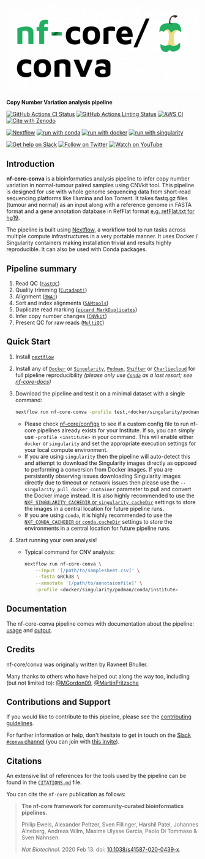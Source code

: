 # ![nf-core-conva](docs/images/nf-core-conva_logo.png)

**Copy Number Variation analysis pipeline**

[![GitHub Actions CI Status](https://github.com/nf-core/conva/workflows/nf-core%20CI/badge.svg)](https://github.com/nf-core/conva/actions?query=workflow%3A%22nf-core+CI%22)
[![GitHub Actions Linting Status](https://github.com/nf-core/conva/workflows/nf-core%20linting/badge.svg)](https://github.com/nf-core/conva/actions?query=workflow%3A%22nf-core+linting%22)
[![AWS CI](https://img.shields.io/badge/CI%20tests-full%20size-FF9900?labelColor=000000&logo=Amazon%20AWS)](https://nf-co.re/conva/results)
[![Cite with Zenodo](http://img.shields.io/badge/DOI-10.5281/zenodo.XXXXXXX-1073c8?labelColor=000000)](https://doi.org/10.5281/zenodo.XXXXXXX)

[![Nextflow](https://img.shields.io/badge/nextflow%20DSL2-%E2%89%A521.03.0--edge-23aa62.svg?labelColor=000000)](https://www.nextflow.io/)
[![run with conda](http://img.shields.io/badge/run%20with-conda-3EB049?labelColor=000000&logo=anaconda)](https://docs.conda.io/en/latest/)
[![run with docker](https://img.shields.io/badge/run%20with-docker-0db7ed?labelColor=000000&logo=docker)](https://www.docker.com/)
[![run with singularity](https://img.shields.io/badge/run%20with-singularity-1d355c.svg?labelColor=000000)](https://sylabs.io/docs/)

[![Get help on Slack](http://img.shields.io/badge/slack-nf--core%20%23conva-4A154B?labelColor=000000&logo=slack)](https://nfcore.slack.com/channels/conva)
[![Follow on Twitter](http://img.shields.io/badge/twitter-%40nf__core-1DA1F2?labelColor=000000&logo=twitter)](https://twitter.com/nf_core)
[![Watch on YouTube](http://img.shields.io/badge/youtube-nf--core-FF0000?labelColor=000000&logo=youtube)](https://www.youtube.com/c/nf-core)

## Introduction

**nf-core-conva** is a bioinformatics analysis pipeline to infer copy number variation in normal-tumour paired samples using CNVkit tool. This pipeline is designed for use with whole genome sequencing data from short-read sequencing platforms like Illumina and Ion Torrent. It takes fastq.gz files (tumour and normal) as an input along with a reference genome in FASTA format and a gene annotation database in RefFlat format [e.g. refFlat.txt for hg19](http://hgdownload.soe.ucsc.edu/goldenPath/hg19/database/).

The pipeline is built using [Nextflow](https://www.nextflow.io), a workflow tool to run tasks across multiple compute infrastructures in a very portable manner. It uses Docker / Singularity containers making installation trivial and results highly reproducible. It can also be used with Conda packages.

## Pipeline summary

1. Read QC ([`FastQC`](https://www.bioinformatics.babraham.ac.uk/projects/fastqc/))
2. Quality trimming ([`Cutadapt!`](https://cutadapt.readthedocs.io/en/stable/index.html))
3. Alignment ([`BWA!`](https://github.com/lh3/bwa))
4. Sort and index alignments ([`SAMtools`](https://sourceforge.net/projects/samtools/files/samtools/))
5. Duplicate read marking ([`picard MarkDuplicates`](https://broadinstitute.github.io/picard/))
6. Infer copy number changes ([`CNVkit`](https://cnvkit.readthedocs.io/en/stable/index.html))
7. Present QC for raw reads ([`MultiQC`](http://multiqc.info/))
 
## Quick Start

1. Install [`nextflow`](https://nf-co.re/usage/installation)

2. Install any of [`Docker`](https://docs.docker.com/engine/installation/) or [`Singularity`](https://www.sylabs.io/guides/3.0/user-guide/), [`Podman`](https://podman.io/), [`Shifter`](https://nersc.gitlab.io/development/shifter/how-to-use/) or [`Charliecloud`](https://hpc.github.io/charliecloud/) for full pipeline reproducibility _(please only use [`Conda`](https://conda.io/miniconda.html) as a last resort; see [nf-core-docs](https://nf-co.re/usage/configuration#basic-configuration-profiles))_

3. Download the pipeline and test it on a minimal dataset with a single command:

    ```bash
    nextflow run nf-core-conva -profile test,<docker/singularity/podman/shifter/charliecloud/conda/institute>
    ```

    * Please check [nf-core/configs](https://github.com/nf-core/configs#documentation) to see if a custom config file to run nf-core pipelines already exists for your Institute. If so, you can simply use `-profile <institute>` in your command. This will enable either `docker` or `singularity` and set the appropriate execution settings for your local compute environment.
    * If you are using `singularity` then the pipeline will auto-detect this and attempt to download the Singularity images directly as opposed to performing a conversion from Docker images. If you are persistently observing issues downloading Singularity images directly due to timeout or network issues then please use the `--singularity_pull_docker_container` parameter to pull and convert the Docker image instead. It is also highly recommended to use the [`NXF_SINGULARITY_CACHEDIR` or `singularity.cacheDir`](https://www.nextflow.io/docs/latest/singularity.html?#singularity-docker-hub) settings to store the images in a central location for future pipeline runs.
    * If you are using `conda`, it is highly recommended to use the [`NXF_CONDA_CACHEDIR` or `conda.cacheDir`](https://www.nextflow.io/docs/latest/conda.html) settings to store the environments in a central location for future pipeline runs.

4. Start running your own analysis!


    * Typical command for CNV analysis:

        ```bash
        nextflow run nf-core-conva \
            --input '[/path/to/samplesheet.csv]' \
            --fasta GRCh38 \
            --annotate '[/path/to/annotaionfile]' \
            -profile <docker/singularity/podman/conda/institute>
        ```

## Documentation

The nf-core-conva pipeline comes with documentation about the pipeline: [usage](https://github.com/nibscbioinformatics/nf-core-conva/blob/master/docs/usage.md) and [output](https://github.com/nibscbioinformatics/nf-core-conva/blob/master/docs/output.md).

## Credits

nf-core/conva was originally written by Ravneet Bhuller.

Many thanks to others who have helped out along the way too, including (but not limited to):
[@MGordon09](https://github.com/MGordon09),
[@MartinFritzsche](https://github.com/MartinFritzsche)


## Contributions and Support

If you would like to contribute to this pipeline, please see the [contributing guidelines](.github/CONTRIBUTING.md).

For further information or help, don't hesitate to get in touch on the [Slack `#conva` channel](https://nfcore.slack.com/channels/conva) (you can join with [this invite](https://nf-co.re/join/slack)).

## Citations

An extensive list of references for the tools used by the pipeline can be found in the [`CITATIONS.md`](CITATIONS.md) file.

You can cite the `nf-core` publication as follows:

> **The nf-core framework for community-curated bioinformatics pipelines.**
>
> Philip Ewels, Alexander Peltzer, Sven Fillinger, Harshil Patel, Johannes Alneberg, Andreas Wilm, Maxime Ulysse Garcia, Paolo Di Tommaso & Sven Nahnsen.
>
> _Nat Biotechnol._ 2020 Feb 13. doi: [10.1038/s41587-020-0439-x](https://dx.doi.org/10.1038/s41587-020-0439-x).
